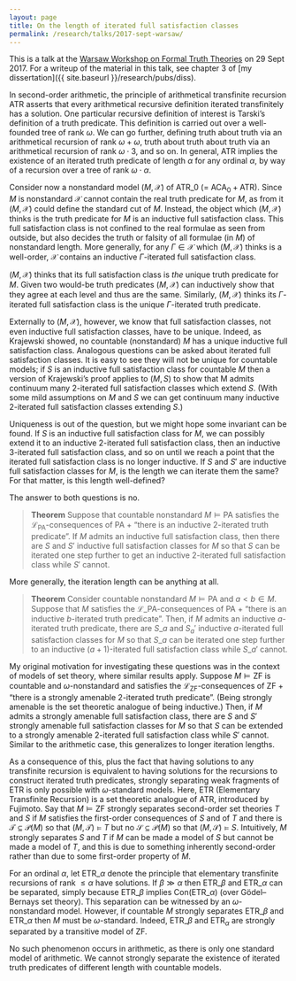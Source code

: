 ```yaml
---
layout: page
title: On the length of iterated full satisfaction classes
permalink: /research/talks/2017-sept-warsaw/
---
```


This is a talk at the [Warsaw Workshop on Formal Truth Theories](https://formaltruththeories.pl/) on 29 Sept 2017. For a writeup of the material in this talk, see chapter 3 of [my dissertation]({{ site.baseurl }}/research/pubs/diss).

In second-order arithmetic, the principle of arithmetical transfinite recursion $\mathsf{ATR}$ asserts that every arithmetical recursive definition iterated transfinitely has a solution. One particular recursive definition of interest is Tarski’s definition of a truth predicate. This definition is carried out over a well-founded tree of rank $\omega$. We can go further, defining truth about truth via an arithmetical recursion of rank $\omega + \omega$, truth about truth about truth via an arithmetical recursion of rank $\omega \cdot 3$, and so on. In general, $\mathsf{ATR}$ implies the existence of an iterated truth predicate of length $\alpha$ for any ordinal $\alpha$, by way of a recursion over a tree of rank $\omega \cdot \alpha$.

Consider now a nonstandard model $(M,\mathcal X)$ of $\mathsf{ATR}\_0$ (= $\mathsf{ACA}_0 + \mathsf{ATR}$). Since $M$ is nonstandard $\mathcal X$ cannot contain the real truth predicate for $M$, as from it $(M,\mathcal X)$ could define the standard cut of $M$. Instead, the object which $(M,\mathcal X)$ thinks is the truth predicate for $M$ is an inductive full satisfaction class. This full satisfaction class is not confined to the real formulae as seen from outside, but also decides the truth or falsity of all formulae (in $M$) of nonstandard length. More generally, for any $\Gamma \in \mathcal X$ which $(M,\mathcal X)$ thinks is a well-order, $\mathcal X$ contains an inductive $\Gamma$-iterated full satisfaction class.

$(M,\mathcal X)$ thinks that its full satisfaction class is *the* unique truth predicate for $M$. Given two would-be truth predicates $(M,\mathcal X)$ can inductively show that they agree at each level and thus are the same. Similarly, $(M,\mathcal X)$ thinks its $\Gamma$-iterated full satisfaction class is the unique $\Gamma$-iterated truth predicate.

Externally to $(M,\mathcal X)$, however, we know that full satisfaction classes, not even inductive full satisfaction classes, have to be unique. Indeed, as Krajewski showed, no countable (nonstandard) $M$ has a unique inductive full satisfaction class. Analogous questions can be asked about iterated full satisfaction classes. It is easy to see they will not be unique for countable models; if $S$ is an inductive full satisfaction class for countable $M$ then a version of Krajewski’s proof applies to $(M,S)$ to show that M admits continuum many 2-iterated full satisfaction classes which extend $S$. (With some mild assumptions on $M$ and $S$ we can get continuum many inductive 2-iterated full satisfaction classes extending $S$.)

Uniqueness is out of the question, but we might hope some invariant can be found. If $S$ is an inductive full satisfaction class for $M$, we can possibly extend it to an inductive 2-iterated full satisfaction class, then an inductive 3-iterated full satisfaction class, and so on until we reach a point that the iterated full satisfaction class is no longer inductive. If $S$ and $S'$ are inductive full satisfaction classes for $M$, is the length we can iterate them the same? For that matter, is this length well-defined?

The answer to both questions is no.

> **Theorem** Suppose that countable nonstandard $M \models \mathsf{PA}$ satisfies the $\mathcal L_{\mathsf{PA}}$-consequences of $\mathsf{PA}$ + “there is an inductive 2-iterated truth predicate”. If $M$ admits an inductive full satisfaction class, then there are $S$ and $S'$ inductive full satisfaction classes for $M$ so that $S$ can be iterated one step further to get an inductive 2-iterated full satisfaction class while $S'$ cannot.

More generally, the iteration length can be anything at all.

> **Theorem** Consider countable nonstandard $M \models \mathsf{PA}$ and $a < b \in M$. Suppose that $M$ satisfies the $\mathcal L\_\mathsf{PA}$-consequences of $\mathsf{PA}$ + “there is an inductive $b$-iterated truth predicate”. Then, if $M$ admits an inductive $a$-iterated truth predicate, there are $S\_a$ and $S_a'$ inductive $a$-iterated full satisfaction classes for $M$ so that $S\_a$ can be iterated one step further to an inductive $(a+1)$-iterated full satisfaction class while $S\_a'$ cannot.

My original motivation for investigating these questions was in the context of models of set theory, where similar results apply. Suppose $M \models \mathsf{ZF}$ is countable and $\omega$-nonstandard and satisfies the $\mathcal L_\mathsf{ZF}$-consequences of $\mathsf{ZF}$ + “there is a strongly amenable 2-iterated truth predicate”. (Being strongly amenable is the set theoretic analogue of being inductive.) Then, if $M$ admits a strongly amenable full satisfaction class, there are $S$ and $S'$ strongly amenable full satisfaction classes for $M$ so that $S$ can be extended to a strongly amenable 2-iterated full satisfaction class while $S'$ cannot. Similar to the arithmetic case, this generalizes to longer iteration lengths.

As a consequence of this, plus the fact that having solutions to any transfinite recursion is equivalent to having solutions for the recursions to construct iterated truth predicates, strongly separating weak fragments of $\mathsf{ETR}$ is only possible with $\omega$-standard models. Here, $\mathsf{ETR}$ (Elementary Transfinite Recursion) is a set theoretic analogue of $\mathsf{ATR}$, introduced by Fujimoto. Say that $M \models \mathsf{ZF}$ strongly separates second-order set theories $T$ and $S$ if $M$ satisfies the first-order consequences of $S$ and of $T$ and there is $\mathcal T \subseteq \mathcal P(M)$ so that $(M,\mathcal T) \models T$ but no $\mathcal S \subseteq \mathcal P(M)$ so that $(M,\mathcal S) \models S$. Intuitively, $M$ strongly separates $S$ and $T$ if $M$ can be made a model of $S$ but cannot be made a model of $T$, and this is due to something inherently second-order rather than due to some first-order property of $M$.

For an ordinal $\alpha$, let $\mathsf{ETR}\_\alpha$ denote the principle that elementary transfinite recursions of rank $\le \alpha$ have solutions. If $\beta \gg \alpha$ then $\mathsf{ETR}\_\beta$ and $\mathsf{ETR}\_\alpha$ can be separated, simply because $\mathsf{ETR}\_\beta$ implies $\mathrm{Con}(\mathsf{ETR}\_\alpha)$ (over Gödel–Bernays set theory). This separation can be witnessed by an $\omega$-nonstandard model. However, if countable $M$ strongly separates $\mathsf{ETR}\_\beta$ and $\mathsf{ETR}\_\alpha$ then $M$ must be $\omega$-standard. Indeed, $\mathsf{ETR}\_\beta$ and $\mathsf{ETR}_\alpha$ are strongly separated by a transitive model of $\mathsf{ZF}$.

No such phenomenon occurs in arithmetic, as there is only one standard model of arithmetic. We cannot strongly separate the existence of iterated truth predicates of different length with countable models.
